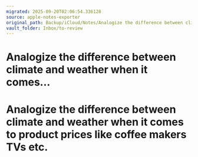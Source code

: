 ```yaml
---
migrated: 2025-09-20T02:06:54.336128
source: apple-notes-exporter
original_path: Backup/iCloud/Notes/Analogize the difference between climate and weather when it comes….md
vault_folder: Inbox/to-review
---
```

# Analogize the difference between climate and weather when it comes…

# Analogize the difference between climate and weather when it comes to product prices like coffee makers TVs etc.
